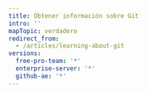 ```yaml
---
title: Obtener información sobre Git
intro: ''
mapTopic: verdadero
redirect_from:
  - /articles/learning-about-git
versions:
  free-pro-team: '*'
  enterprise-server: '*'
  github-ae: '*'
---
```


